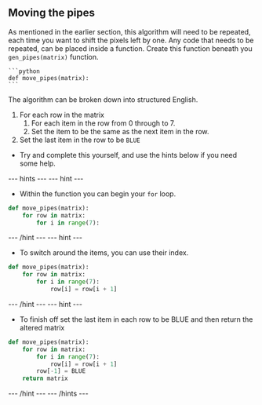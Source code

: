 ## Moving the pipes

As mentioned in the earlier section, this algorithm will need to be repeated, each time you want to shift the pixels left by one. Any code that needs to be repeated, can be placed inside a function. Create this function beneath you `gen_pipes(matrix)` function.

	```python
	def move_pipes(matrix):
	```
The algorithm can be broken down into structured English.
  1. For each row in the matrix
	 1. For each item in the row from 0 through to 7.
	 1. Set the item to be the same as the next item in the row.
  1. Set the last item in the row to be `BLUE`
  
- Try and complete this yourself, and use the hints below if you need some help.

--- hints --- --- hint ---
- Within the function you can begin your `for` loop.
```python
def move_pipes(matrix):
    for row in matrix:
	    for i in range(7):
```
--- /hint --- --- hint ---
- To switch around the items, you can use their index.
```python
def move_pipes(matrix):
    for row in matrix:
	    for i in range(7):
		    row[i] = row[i + 1]
```
--- /hint --- --- hint ---
- To finish off set the last item in each row to be BLUE and then return the altered matrix
```python
def move_pipes(matrix):
    for row in matrix:
	    for i in range(7):
		    row[i] = row[i + 1]
		row[-1] = BLUE
	return matrix
```
--- /hint --- --- /hints ---
